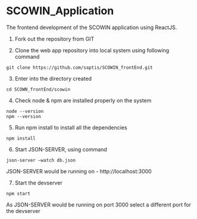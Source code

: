 # SCOWIN_Application

The frontend development of the SCOWIN application using ReactJS. 

1. Fork out the repository from GIT

2. Clone the web app repository into local system using following command
```
git clone https://github.com/saptis/SCOWIN_frontEnd.git
```
3. Enter into the directory created
```
cd SCOWN_frontEnd/scowin
```
4. Check node & npm are installed properly on the system
```
node --version
npm --version
```
5. Run npm install to install all the dependencies
```
npm install
```
6. Start JSON-SERVER, using command
```
json-server –watch db.json
```
JSON-SERVER would be running on - http://localhost:3000

7. Start the devserver
 ```
npm start
```
As JSON-SERVER would be running on port 3000 select a different port for the devserver
